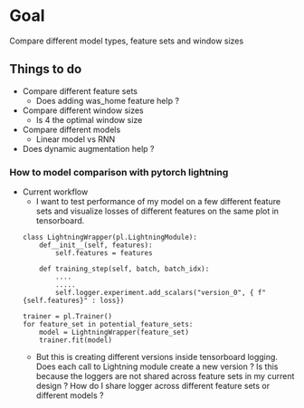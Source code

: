 # Goal
Compare different model types, feature sets and window sizes

## Things to do 
- Compare different feature sets
    - Does adding was_home feature help ?
- Compare different window sizes
    - Is 4 the optimal window size
- Compare different models
    - Linear model vs RNN 
- Does dynamic augmentation help ?

### How to model comparison with pytorch lightning
- Current workflow
    - I want to test performance of my model on a few different feature sets and visualize losses of different features on the same plot in tensorboard.
    ```
    class LightningWrapper(pl.LightningModule):
        def__init__(self, features):
            self.features = features 

        def training_step(self, batch, batch_idx):
            ....
            .....
            self.logger.experiment.add_scalars("version_0", { f"{self.features}" : loss})

    trainer = pl.Trainer()
    for feature_set in potential_feature_sets:
        model = LightningWrapper(feature_set)
        trainer.fit(model)
    ```
    - But this is creating different versions inside tensorboard logging. Does each call to Lightning module create a new version ? Is this because the loggers are not shared across feature sets in my current design ? How do I share logger across different feature sets or different models ?